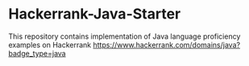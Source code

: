 # Hackerrank-Java-Starter
This repository contains implementation of Java language proficiency examples on Hackerrank
https://www.hackerrank.com/domains/java?badge_type=java
